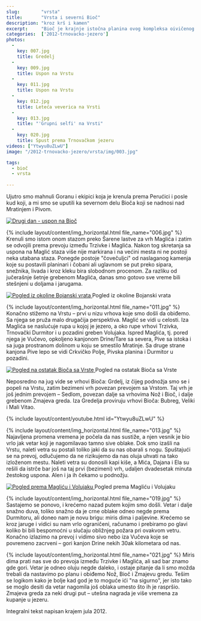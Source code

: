 ```yaml
---
slug:        "vrsta"
title:       "Vrsta i severni Bioč"
description: "kroz krš i kamen"
excerpt:     "Bioč je krajnje istočna planina ovog kompleksa oivičenog Pivom, Drinom i Sutjeskom. Sa njega se pružaju najlepši pogledi prema Durmitoru koji je dalje na istok."
categories:  ['2012-trnovacko-jezero']
photos:
  -
    key: 007.jpg
    title: Gredelj
  -
    key: 009.jpg
    title: Uspon na Vrstu
  -
    key: 011.jpg
    title: Uspon na Vrstu
  -
    key: 012.jpg
    title: Leteća veverica na Vrsti
  -
    key: 013.jpg
    title: "'Grupni selfi' na Vrsti"
  -
    key: 020.jpg
    title: Spust prema Trnovačkom jezeru
videos: ["Ytwyu8uZLwU"]
image: "/2012-trnovacko-jezero/vrsta/img/003.jpg"

tags:
  - bioč
  - vrsta
  
---
```


Ujutro smo mahnuli Goranu i ekipici koja je krenula prema Perućici i posle kud koji, a mi smo se uputili ka severnom delu Bioča 
koji se nadnosi nad Mratinjem i Pivom.

<a class="no-margin" href="/2012-trnovacko-jezero/vrhovi/20120715-00-mapa.jpg" target="_blank" title="klikni za veću fotografiju" >
    <img src="/2012-trnovacko-jezero/vrhovi/thumbs/20120715-00-mapa.jpg" alt="Drugi dan - uspon na Bioč">
</a>

{% include layout/content/img_horizontal.html file_name="006.jpg" %}
Krenuli smo istom onom stazom preko Šarene lastve za vrh Maglića i zatim se odvojili prema prevoju između Trzivke i 
Maglića. Nakon tog skretanja sa uspona na Maglić staza više nije markirana i na većini mesta ni ne postoji neka utabana 
staza. Ponegde postoje "čovečuljci" od naslaganog kamenja koje su postavili planinari i čobani ali uglavnom se put preko 
sipara, snežnika, livada i kroz kleku bira slobodnom procenom. Za razliku od jučerašnje šetnje grebenom Maglića, danas 
smo gotovo sve vreme bili stešnjeni u doljama i jarugama.

<a class="no-margin" href="/2012-trnovacko-jezero/vrhovi/20120715-08a.jpg" target="_blank" title="klikni za veću fotografiju" >
    <img src="/2012-trnovacko-jezero/vrhovi/thumbs/20120715-08a.jpg" alt="Pogled iz okoline Bojanski vrata">
</a>
<span class="caption text-muted">Pogled iz okoline Bojanski vrata</span>

{% include layout/content/img_horizontal.html file_name="011.jpg" %}
Konačno stižemo na Vrstu – prvi u nizu vrhova koje smo došli da obiđemo. Sa njega se pruža malo drugačija perspektiva. 
Maglić se vidi u celosti. Iza Maglića se naslućuje rupa u kojoj je jezero, a oko rupe vrhovi Trzivka, Trnovački Durmitor 
i u pozadini greben Volujaka. Ispred Maglića, tj. pored njega je Vučevo, opkoljeno kanjonom Drine/Tare sa severa, Pive 
sa istoka i sa juga prostranom dolinom u koju se smestilo Mratinje. Sa druge strane kanjona Pive lepo se vidi Crkvičko 
Polje, Pivska planina i Durmitor u pozadini. 

<a class="no-margin" href="/2012-trnovacko-jezero/vrhovi/20120715-37a.jpg" target="_blank" title="klikni za veću fotografiju" >
    <img src="/2012-trnovacko-jezero/vrhovi/thumbs/20120715-37a.jpg" alt="Pogled na ostatak Bioča sa Vrste">
</a>
<span class="caption text-muted">Pogled na ostatak Bioča sa Vrste</span>

Neposredno na jug vide se vrhovi Bioča: Grdelj, iz čijeg podnožja smo se i 
popeli na Vrstu, zatim bezimeni vrh povezan prevojem sa Vrstom. Taj vrh je još jednim prevojem – Sedlom, povezan dalje 
sa vrhovima Nož i Bioč, i dalje grebenom Zmajeva greda. Iza Gredelja proviruju vrhovi Bioča: Bubreg, Veliki i Mali Vitao.

{% include layout/content/youtube.html id="Ytwyu8uZLwU" %}

{% include layout/content/img_horizontal.html file_name="013.jpg" %}
Najavljena promena vremena je počela da nas sustiže, a njen vesnik je bio vrlo jak vetar koji je nagomilavao tamno sive 
oblake. Dok smo izašli na Vrstu, naleti vetra su postali toliko jaki da su nas obarali s nogu. Spuštajući se na prevoj, 
odlučujemo da ne rizikujemo da nas oluja uhvati na tako izloženom mestu. Naleti vetra su donosili kapi kiše, a Mića, 
Dajana i Ela su rešili da istrče bar još na taj prvi (bezimeni) vrh, udaljen dvadesetak minuta žestokog uspona. Alen i 
ja ih čekamo u podnožju.

<a class="no-margin" href="/2012-trnovacko-jezero/vrhovi/20120715-30a.jpg" target="_blank" title="klikni za veću fotografiju" >
    <img src="/2012-trnovacko-jezero/vrhovi/thumbs/20120715-30a.jpg" alt="Pogled prema Magliću i Volujaku">
</a>
<span class="caption text-muted">Pogled prema Magliću i Volujaku</span>

{% include layout/content/img_horizontal.html file_name="019.jpg" %}
Sastajemo se ponovo, i krećemo nazad putem kojim smo došli. Vetar i dalje snažno duva, toliko snažno da je crne oblake 
odneo negde prema Durmitoru, ali doneo nam je novu brigu: miris dima i paljevine. Krećemo se kroz jaruge i vidici su nam 
vrlo ograničeni, računamo i prebiramo po glavi koliko bi bili bespomoćni u slučaju obližnjeg požara pri ovakvom vetru. 
Konačno izlazimo na prevoj i vidimo sivo nebo iza Vučeva koje se povremeno zacrveni – gori kanjon Drine nekih 30ak 
kilometara od nas.

{% include layout/content/img_horizontal.html file_name="021.jpg" %}
Miris dima prati nas sve do prevoja između Trzivke i Maglića, ali sad bar znamo gde gori. Vetar je odneo oluju negde 
daleko, i ostaje pitanje da li smo možda trebali da nastavimo po planu i obiđemo Nož, Bioč i Zmajevu gredu. Tešim se 
logikom kako je bolje kad god je to moguće ići "na sigurno", jer isto tako se moglo desiti da vetar nagomila još oblaka 
umesto što ih je raspršio. Zmajeva greda za neki drugi put – utešna nagrada je više vremena za kupanje u jezeru.

<span class="caption text-muted pull-right">Integralni tekst napisan krajem jula 2012.</span>